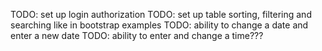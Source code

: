 TODO: set up login authorization
TODO: set up table sorting, filtering and searching like in bootstrap examples
TODO: ability to change a date and enter a new date
TODO: ability to enter and change a time???